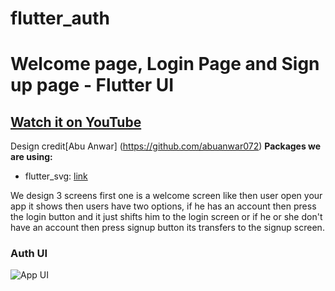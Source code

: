 # flutter_auth

# Welcome page, Login Page and Sign up page - Flutter UI

## [Watch it on YouTube](https://youtu.be/ExKYjqgswJg)
Design credit[Abu Anwar] (https://github.com/abuanwar072) 
**Packages we are using:**

- flutter_svg: [link](https://pub.dev/packages/flutter_svg)

We design 3 screens first one is a welcome screen like then user open your app it shows then users have two options, if he has an account then press the login button and it just shifts him to the login screen or if he or she don't have an account then press signup button its transfers to the signup screen.

### Auth UI

![App UI](/UI.png)
